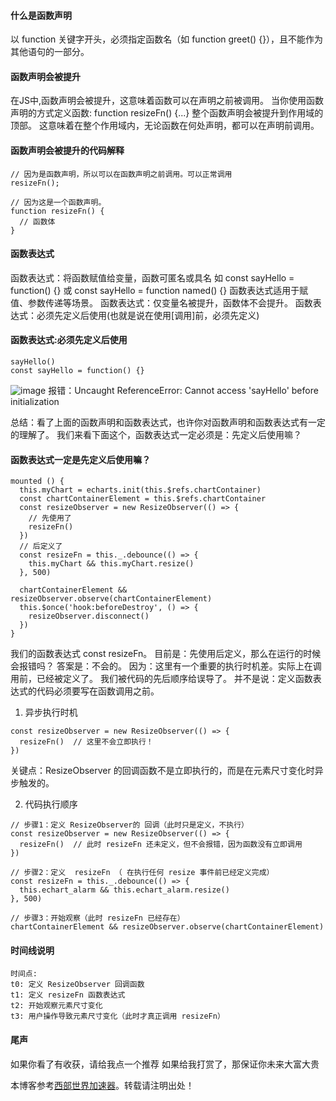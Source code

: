 #### 什么是函数声明

以 function 关键字开头，必须指定函数名（如 function greet() {}），且不能作为其他语句的一部分。‌‌

#### 函数声明会被提升

在JS中,函数声明会被提升，这意味着函数可以在声明之前被调用。
当你使用函数声明的方式定义函数: function resizeFn() {...}
整个函数声明会被提升到作用域的顶部。
这意味着在整个作用域内，无论函数在何处声明，都可以在声明前调用。

#### 函数声明会被提升的代码解释

```
// 因为是函数声明，所以可以在函数声明之前调用。可以正常调用
resizeFn(); 

// 因为这是一个函数声明。
function resizeFn() {
  // 函数体
}
```

#### 函数表达式

‌函数表达式‌：将函数赋值给变量，函数可匿名或具名
如 const sayHello = function() {}
或 const sayHello = function named() {}
函数表达式适用于赋值、参数传递等场景。‌‌
函数表达式‌：仅变量名被提升，函数体不会提升。
函数表达式：必须先定义后使用(也就是说在使用[调用]前，必须先定义)

#### 函数表达式:必须先定义后使用

```
sayHello()
const sayHello = function() {}
```

![image](https://img2024.cnblogs.com/blog/1425695/202510/1425695-20251023165216675-267990515.png)
报错：Uncaught ReferenceError: Cannot access 'sayHello' before initialization

总结：看了上面的函数声明和函数表达式，也许你对函数声明和函数表达式有一定的理解了。
我们来看下面这个，函数表达式一定必须是：先定义后使用嘛？

#### 函数表达式一定是先定义后使用嘛？

```
mounted () {
  this.myChart = echarts.init(this.$refs.chartContainer)
  const chartContainerElement = this.$refs.chartContainer
  const resizeObserver = new ResizeObserver(() => {
    // 先使用了
    resizeFn()
  })
  // 后定义了
  const resizeFn = this._.debounce(() => {
    this.myChart && this.myChart.resize()
  }, 500)

  chartContainerElement && resizeObserver.observe(chartContainerElement)
  this.$once('hook:beforeDestroy', () => {
    resizeObserver.disconnect()
  })
}
```

我们的函数表达式 const resizeFn。
目前是：先使用后定义，那么在运行的时候会报错吗？
答案是：不会的。
因为：这里有一个重要的执行时机差。实际上在调用前，已经被定义了。
我们被代码的先后顺序给误导了。
并不是说：定义函数表达式的代码必须要写在函数调用之前。

1. 异步执行时机

```
const resizeObserver = new ResizeObserver(() => {
  resizeFn()  // 这里不会立即执行！
})
```

关键点：ResizeObserver 的回调函数不是立即执行的，而是在元素尺寸变化时异步触发的。

2. 代码执行顺序

```
// 步骤1：定义 ResizeObserver的 回调（此时只是定义，不执行）
const resizeObserver = new ResizeObserver(() => {
  resizeFn()  // 此时 resizeFn 还未定义，但不会报错，因为函数没有立即调用
})

// 步骤2：定义  resizeFn （ 在执行任何 resize 事件前已经定义完成）
const resizeFn = this._.debounce(() => {
  this.echart_alarm && this.echart_alarm.resize()
}, 500)

// 步骤3：开始观察（此时 resizeFn 已经存在）
chartContainerElement && resizeObserver.observe(chartContainerElement)
```

#### 时间线说明

```
时间点:
t0: 定义 ResizeObserver 回调函数
t1: 定义 resizeFn 函数表达式  
t2: 开始观察元素尺寸变化
t3: 用户操作导致元素尺寸变化（此时才真正调用 resizeFn）
```

#### 尾声

如果你看了有收获，请给我点一个推荐
如果给我打赏了，那保证你未来大富大贵

本博客参考[西部世界加速器](https://xbsjjsq.com)。转载请注明出处！
